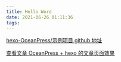 ```yaml
---
title: Hello Word
date: 2021-06-26 01:11:36
tags:
---
```


[hexo-OceanPress/示例项目 github 地址](https://github.com/2234839/hexo-oceanpress)

[查看文章 OceanPress + hexo 的文章页面效果](/hexo-oceanpress/oceanpress/0%20请从这里开始.html)